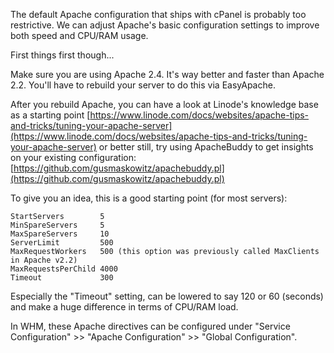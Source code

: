 The default Apache configuration that ships with cPanel is probably too restrictive. We can adjust Apache's basic configuration settings to improve both speed and CPU/RAM usage.

First things first though...

Make sure you are using Apache 2.4. It's way better and faster than Apache 2.2. You'll have to rebuild your server to do this via EasyApache.

After you rebuild Apache, you can have a look at Linode's knowledge base as a starting point [https://www.linode.com/docs/websites/apache-tips-and-tricks/tuning-your-apache-server](https://www.linode.com/docs/websites/apache-tips-and-tricks/tuning-your-apache-server) or better still, try using ApacheBuddy to get insights on your existing configuration: [https://github.com/gusmaskowitz/apachebuddy.pl](https://github.com/gusmaskowitz/apachebuddy.pl)

To give you an idea, this is a good starting point (for most servers):

	StartServers        5  
	MinSpareServers     5  
	MaxSpareServers     10  
	ServerLimit         500  
	MaxRequestWorkers   500 (this option was previously called MaxClients in Apache v2.2)  
	MaxRequestsPerChild 4000  
	Timeout             300

Especially the "Timeout" setting, can be lowered to say 120 or 60 (seconds) and make a huge difference in terms of CPU/RAM load.

In WHM, these Apache directives can be configured under "Service Configuration" >> "Apache Configuration" >> "Global Configuration".